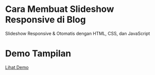 # Cara Membuat Slideshow Responsive di Blog
Slideshow Responsive & Otomatis dengan HTML, CSS, dan JavaScript

# Demo Tampilan
<a href="https://Mkhumaedi.github.io/demo/index5.html">Lihat Demo</a>

